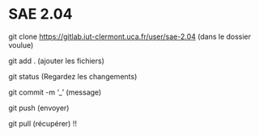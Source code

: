 # SAE 2.04

git clone https://gitlab.iut-clermont.uca.fr/user/sae-2.04
(dans le dossier voulue)

git add .  (ajouter les fichiers)

git status (Regardez les changements)

git commit -m ‘_’  (message)

git push (envoyer)

git pull  (récupérer)
!!
